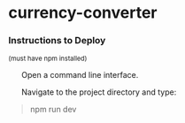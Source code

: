 # currency-converter

### Instructions to Deploy
<sup>(must have npm installed)</sup>
<ol>Open a command line interface.</ol>
<ol>Navigate to the project directory and type:</ol>

> npm run dev


